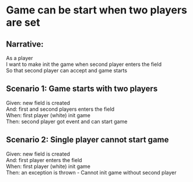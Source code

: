 # Game can be start when two players are set

## Narrative:
As a player  
I want to make init the game when second player enters the field  
So that second player can accept and game starts  

## Scenario 1: Game starts with two players
Given: new field is created  
And: first and second players enters the field  
When: first player (white) init game  
Then: second player got event and can start game  


## Scenario 2: Single player cannot start game
Given: new field is created  
And: first player enters the field  
When: first player (white) init game  
Then: an exception is thrown - Cannot init game without second player  

